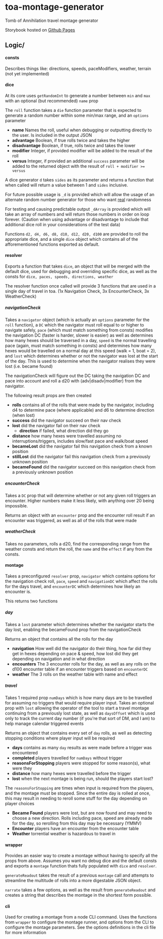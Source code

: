# toa-montage-generator
Tomb of Annihilation travel montage generator

Storybook hosted on [Github Pages](https://thehig.github.io/toa-montage-generator/)


## Logic/

#### consts

Describes things like: directions, speeds, paceModifiers, weather, terrain (not yet implemented)

#### dice

At its core uses `getRandomInt` to generate a number between `min` and `max` with an optional (but recommended) `name` prop

The `roll` function takes a `die` function parameter that is expected to generate a random number within some min/max range, and an `options` parameter

* **name** Names the roll, useful when debugging or outputting directly to the user. Is included in the output JSON
* **advantage** Boolean, if true rolls twice and takes the higher
* **disadvantage** Boolean, if true, rolls twice and takes the lower
* **modifier** Integer, if provided modifier will be added to the result of the roll
* **versus** Integer, if provided an additional `success` parameter will be added to the returned object with the result of `roll + modifier >= versus`

A dice generator `d` takes `sides` as its parameter and returns a function that when called will return a value between 1 and `sides` inclusive.

For future possible usage is `_d` is provided which will allow the usage of an alternate random number generator for those who want [real](https://www.random.org/clients/) randomness

For testing and causing predictable output `_dArray` is provided which will take an array of numbers and will return those numbers in order on loop forever. (Caution when using advantage or disadvantage to include that additional dice roll in your considerations of the test data)

Functions `d2, d4, d6, d8, d10, d12, d20, d100` are provided to roll the appropriate dice, and a single `dice` object which contains all of the afforementioned functions exported as default.

#### resolver

Exports a function that takes `dice`, an object that will be merged with the default dice, used for debugging and overriding specific dice, as well as the consts for `dice, paces, speeds, directions, weather`

The resolver function once called will provide 3 functions that are used in a single day of travel in toa. (1x Navigation Check, 3x EncounterCheck, 3x WeatherCheck)

##### navigationCheck

Takes a `navigator` object (which is actually an `options` parameter for the `roll` function), a `DC` which the navigator must roll equal to or higher to navigate safely, `pace` (which must match something from consts) modifies the navigation DC (faster is harder, slower is easier) as well as determines how many hexes should be traversed in a day, `speed` is the normal travelling pace (again, must match something in consts) and determines how many hexes would be travelled on a normal day at this speed (walk = 1, boat = 2), and `lost` which determines whether or not the navigator was lost at the start of the day. This is used to determine when the navigator realises they were lost (i.e. became found)

The navigationCheck will figure out the DC taking the navigation DC and pace into account and roll a d20 with (adv|disadv|modifier) from the navigator.

The following result props are then created

* **rolls** contains all of the rolls that were made by the navigator, including d4 to determine pace (where applicable) and d6 to determine direction (when lost)
* **success** did the navigator succeed on their nav check
* **lost** did the navigator fail on their nav check
  * **direction** if failed, what direction did they go
* **distance** how many hexes were travelled assuming no interruptions/triggers, includes slow/fast pace and walk/boat speed
* **becameLost** did the navigator fail this navigation check from a known position
* **stillLost** did the navigator fail this navigation check from a previously unknown position
* **becameFound** did the navigator succeed on this navigation check from a previously unknown position

##### encounterCheck

Takes a `DC` prop that will determine whether or not any given roll triggers an encounter. Higher numbers make it less likely, with anything over 20 being impossible.

Returns an object with an `encounter` prop and the encounter roll result if an encounter was triggered, as well as all of the rolls that were made


##### weatherCheck

Takes no parameters, rolls a d20, find the corresponding range from the weather consts and return the roll, the `name` and the `effect` if any from the consts.

#### montage

Takes a preconfigured `resolver` prop, `navigator` which contains options for the navigation check roll, `pace`, `speed` and `navigationDC` which affect the rolls for the days travel, and `encounterDC` which determines how likely an encounter is.

This returns two functions

##### day

Takes a `lost` parameter which determines whether the navigator starts the day lost, enabling the becameFound prop from the navigationCheck

Returns an object that contains all the rolls for the day

* **navigation** How well did the navigator do their thing, how far did they get in hexes depending on pace & speed, how lost did they get depending on navigation and in what direction
* **encounters** The 3 encounter rolls for the day, as well as any rolls on the d100 encounter table if an encounter triggers based on `encounterDC`
* **weather** The 3 rolls on the weather table with name and effect

##### travel

Takes 1 required prop `numDays` which is how many days are to be travelled for assuming no triggers that would require player input. Takes an optional prop with `lost` allowing the operator of the tool to start a travel montage continuing from a previously lost state, as well as `daysOffset` which is used only to track the current day number (if you're that sort of DM, and I am) to help manage calendar triggered events

Returns an object that contains every set of `day` rolls, as well as detecting stopping conditions where player input will be required

* **days** contains as many `day` results as were made before a trigger was encountered
* **completed** players travelled for `numDays` without trigger
* **reasonsForStopping** players were stopped for some reason(s), what were they
* **distance** how many hexes were travelled before the trigger
* **lost** when the next montage is being run, should the players start lost?

The `reasonsForStopping` are times when input is required from the players, and the montage must be stopped. Since the entire day is rolled at once, this may result in needing to reroll some stuff for the day depending on player choices
* **Became Found** players were lost, but are now found and may need to choose a new direction. Rolls including pace, speed are already made for the day, so rerolling from this day may be necessary (YMMV)
* **Encounter** players have an encounter from the encounter table
* **Weather** torrential weather is hazardous to travel in

#### wrapper

Provides an easier way to create a montage without having to specify all the props from above. Assumes you want no debug dice and the default consts and exports a `montage` function thats fully populated with `dice` and `resolver`.

`generateReadout` takes the result of a previous `montage` call and attempts to streamline the multitude of rolls into a more digestable JSON object.

`narrate` takes a few options, as well as the result from `generateReadout` and creates a string that describes the montage in the shortest form possible.

#### cli

Used for creating a montage from a node CLI command. Uses the functions from `wrapper` to configure the montage runner, and options from the CLI to configure the montage parameters. See the options definitions in the cli file for more information